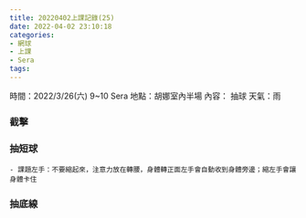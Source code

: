 ```yaml
---
title: 20220402上課記錄(25)
date: 2022-04-02 23:10:18
categories: 
- 網球
- 上課
- Sera
tags:
---
```


時間：2022/3/26(六) 9~10 Sera
地點：胡娜室內半場
內容： 抽球
天氣：雨

### 截擊
### 抽短球
    - 課題左手：不要縮起來，注意力放在轉腰，身體轉正面左手會自動收到身體旁邊；縮左手會讓身體卡住
### 抽底線